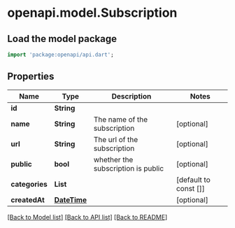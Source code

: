 # openapi.model.Subscription

## Load the model package
```dart
import 'package:openapi/api.dart';
```

## Properties
Name | Type | Description | Notes
------------ | ------------- | ------------- | -------------
**id** | **String** |  | 
**name** | **String** | The name of the subscription | [optional] 
**url** | **String** | The url of the subscription | [optional] 
**public** | **bool** | whether the subscription is public | [optional] 
**categories** | **List<String>** |  | [default to const []]
**createdAt** | [**DateTime**](DateTime.md) |  | [optional] 

[[Back to Model list]](../README.md#documentation-for-models) [[Back to API list]](../README.md#documentation-for-api-endpoints) [[Back to README]](../README.md)


